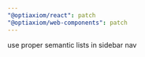 ```yaml
---
"@optiaxiom/react": patch
"@optiaxiom/web-components": patch
---
```


use proper semantic lists in sidebar nav
